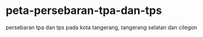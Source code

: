 # peta-persebaran-tpa-dan-tps
persebaran tpa dan tps pada kota tangerang, tangerang selatan dan cilegon
